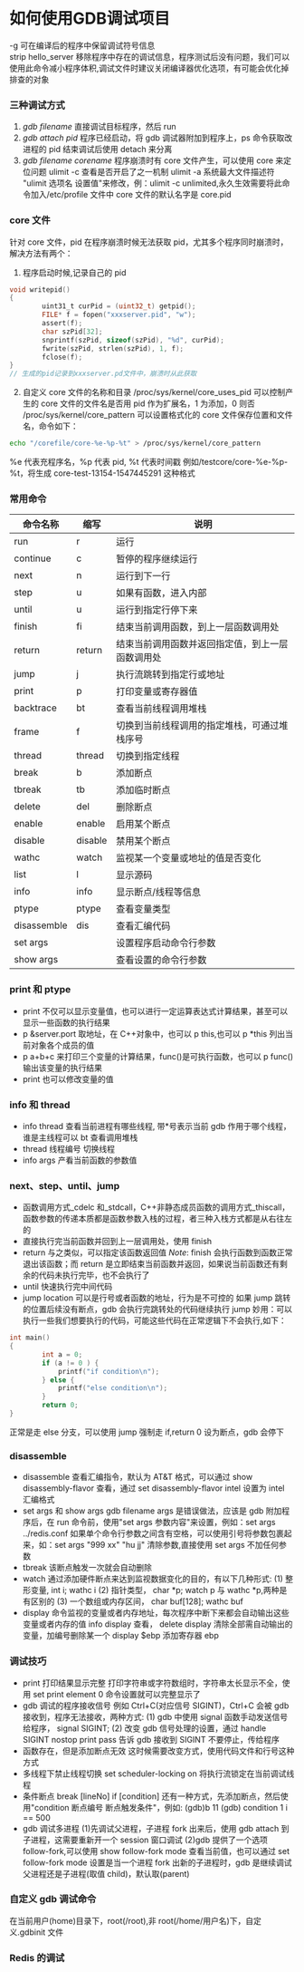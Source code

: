 # 如何使用GDB调试项目


-g 可在编译后的程序中保留调试符号信息  
strip hello_server 移除程序中存在的调试信息，程序测试后没有问题，我们可以使用此命令减小程序体积,调试文件时建议关闭编译器优化选项，有可能会优化掉排查的对象

<!--more-->

### 三种调试方式

1. _gdb filename_ 直接调试目标程序，然后 run
2. _gdb attach pid_ 程序已经启动，将 gdb 调试器附加到程序上，ps 命令获取改进程的 pid
   结束调试后使用 detach 来分离
3. _gdb filename corename_ 程序崩溃时有 core 文件产生，可以使用 core 来定位问题
   ulimit -c 查看是否开启了之一机制 ulimit -a 系统最大文件描述符
   "ulimit 选项名 设置值"来修改，例：ulimit -c unlimited,永久生效需要将此命令加入/etc/profile 文件中
   core 文件的默认名字是 core.pid

### core 文件

针对 core 文件，pid 在程序崩溃时候无法获取 pid，尤其多个程序同时崩溃时，解决方法有两个：

1. 程序启动时候,记录自己的 pid

```c
void writepid()
{
        uint31_t curPid = (uint32_t) getpid();
        FILE* f = fopen("xxxserver.pid", "w");
        assert(f);
        char szPid[32];
        snprintf(szPid, sizeof(szPid), "%d", curPid);
        fwrite(szPid, strlen(szPid), 1, f);
        fclose(f);
}
// 生成的pid记录到xxxserver.pd文件中，崩溃时从此获取
```

2. 自定义 core 文件的名称和目录
  /proc/sys/kernel/core_uses_pid 可以控制产生的 core 文件的文件名是否用 pid 作为扩展名，1 为添加，0 则否
  /proc/sys/kernel/core_pattern 可以设置格式化的 core 文件保存位置和文件名，命令如下：
```bash
echo "/corefile/core-%e-%p-%t" > /proc/sys/kernel/core_pattern
```
%e 代表充程序名，%p 代表 pid, %t 代表时间戳 例如/testcore/core-%e-%p-%t，将生成 core-test-13154-1547445291 这种格式

### 常用命令

| 命令名称    | 缩写    | 说明                                             |
| ----------- | ------- | ------------------------------------------------ |
| run         | r       | 运行                                             |
| continue    | c       | 暂停的程序继续运行                               |
| next        | n       | 运行到下一行                                     |
| step        | u       | 如果有函数，进入内部                             |
| until       | u       | 运行到指定行停下来                               |
| finish      | fi      | 结束当前调用函数，到上一层函数调用处             |
| return      | return  | 结束当前调用函数并返回指定值，到上一层函数调用处 |
| jump        | j       | 执行流跳转到指定行或地址                         |
| print       | p       | 打印变量或寄存器值                               |
| backtrace   | bt      | 查看当前线程调用堆栈                             |
| frame       | f       | 切换到当前线程调用的指定堆栈，可通过堆栈序号     |
| thread      | thread  | 切换到指定线程                                   |
| break       | b       | 添加断点                                         |
| tbreak      | tb      | 添加临时断点                                     |
| delete      | del     | 删除断点                                         |
| enable      | enable  | 启用某个断点                                     |
| disable     | disable | 禁用某个断点                                     |
| wathc       | watch   | 监视某一个变量或地址的值是否变化                 |
| list        | l       | 显示源码                                         |
| info        | info    | 显示断点/线程等信息                              |
| ptype       | ptype   | 查看变量类型                                     |
| disassemble | dis     | 查看汇编代码                                     |
| set args    |         | 设置程序启动命令行参数                           |
| show args   |         | 查看设置的命令行参数                             |

### print 和 ptype

- print 不仅可以显示变量值，也可以进行一定运算表达式计算结果，甚至可以显示一些函数的执行结果
- p &server.port 取地址，在 C++对象中，也可以 p this,也可以 p \*this 列出当前对象各个成员的值
- p a+b+c 来打印三个变量的计算结果，func()是可执行函数，也可以 p func()输出该变量的执行结果
- print 也可以修改变量的值

### info 和 thread

- info thread 查看当前进程有哪些线程, 带\*号表示当前 gdb 作用于哪个线程，谁是主线程可以 bt 查看调用堆栈
- thread 线程编号 切换线程
- info args 产看当前函数的参数值

### next、step、until、jump

- 函数调用方式\_cdelc 和\_stdcall，C++非静态成员函数的调用方式\_thiscall，函数参数的传递本质都是函数参数入栈的过程，者三种入栈方式都是从右往左的
- 直接执行完当前函数并回到上一层调用处，使用 finish
- return 与之类似，可以指定该函数返回值
  _Note_: finish 会执行函数到函数正常退出该函数；而 return 是立即结束当前函数并返回，如果说当前函数还有剩余的代码未执行完毕，也不会执行了
- until 快速执行完中间代码
- jump <location> location 可以是行号或者函数的地址，行为是不可控的
  如果 jump 跳转的位置后续没有断点，gdb 会执行完跳转处的代码继续执行
  jump 妙用：可以执行一些我们想要执行的代码，可能这些代码在正常逻辑下不会执行,如下：
```c
int main()
{
        int a = 0;
        if (a != 0 ) {
            printf("if condition\n");
        } else {
            printf("else condition\n");
        }
        return 0;
}
```
正常是走 else 分支，可以使用 jump 强制走 if,return 0 设为断点，gdb 会停下

### disassemble

- disassemble 查看汇编指令，默认为 AT&T 格式，可以通过 show disassembly-flavor 查看，通过 set disassembly-flavor intel 设置为 intel 汇编格式
- set args 和 show args
  gdb filename args 是错误做法，应该是 gdb 附加程序后，在 run 命令前，使用"set args 参数内容"来设置，例如：set args ../redis.conf
  如果单个命令行参数之间含有空格，可以使用引号将参数包裹起来，如：set args "999 xx" "hu jj"
  清除参数,直接使用 set args 不加任何参数
- tbreak 该断点触发一次就会自动删除
- watch 通过添加硬件断点来达到监视数据变化的目的，有以下几种形式:
  (1) 整形变量, int i; wathc i
  (2) 指针类型， char *p; watch p 与 wathc *p,两种是有区别的
  (3) 一个数组或内存区间， char buf[128]; wathc buf
- display 命令监视的变量或者内存地址，每次程序中断下来都会自动输出这些变量或者内存的值
  info display 查看， delete display 清除全部需自动输出的变量，加编号删除某一个
  display \$ebp 添加寄存器 ebp

### 调试技巧

- print 打印结果显示完整
  打印字符串或字符数组时，字符串太长显示不全，使用 set print element 0 命令设置就可以完整显示了
- gdb 调试的程序接收信号
  例如 Ctrl+C(对应信号 SIGINT)，Ctrl+C 会被 gdb 接收到，程序无法接收，两种方式:
  (1) gdb 中使用 signal 函数手动发送信号给程序， signal SIGINT;
  (2) 改变 gdb 信号处理的设置，通过 handle SIGINT nostop print pass 告诉 gdb 接收到 SIGINT 不要停止，传给程序
- 函数存在，但是添加断点无效
  这时候需要改变方式，使用代码文件和行号这种方式
- 多线程下禁止线程切换
  set scheduler-locking on 将执行流锁定在当前调试线程
- 条件断点
  break [lineNo] if [condition]
  还有一种方式，先添加断点，然后使用"condition 断点编号 断点触发条件"，例如: (gdb)b 11 (gdb) condition 1 i == 500
- gdb 调试多进程
  (1)先调试父进程，子进程 fork 出来后，使用 gdb attach 到子进程，这需要重新开一个 session 窗口调试
  (2)gdb 提供了一个选项 follow-fork,可以使用 show follow-fork mode 查看当前值，也可以通过 set follow-fork mode 设置是当一个进程 fork 出新的子进程时，gdb 是继续调试父进程还是子进程(取值 child)，默认取(parent)

### 自定义 gdb 调试命令

在当前用户(home)目录下，root(/root),非 root(/home/用户名)下，自定义.gdbinit 文件

### Redis 的调试


